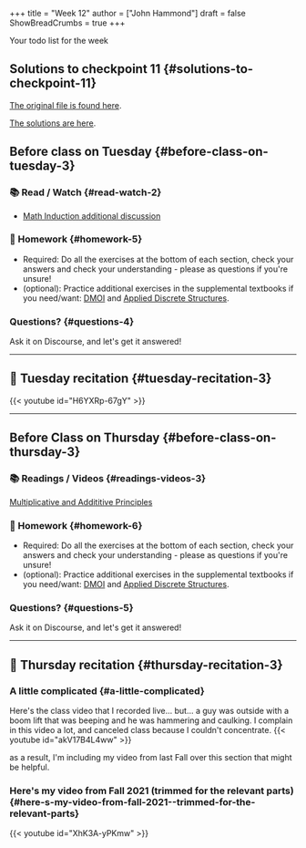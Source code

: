 +++
title = "Week 12"
author = ["John Hammond"]
draft = false
ShowBreadCrumbs = true
+++

Your todo list for the week
<!--more-->


## Solutions to checkpoint 11 {#solutions-to-checkpoint-11}

[The original file is found here](https://nextcloud.math.wichita.edu/index.php/s/CWbJ7RXdBCEeqDM).

[The solutions are here](https://nextcloud.math.wichita.edu/index.php/s/8sRDedcJPJ9qnJB).


## Before class on Tuesday {#before-class-on-tuesday-3}


### 📚 Read / Watch {#read-watch-2}

-   [Math
    Induction additional discussion](https://www.math.wichita.edu/discrete-book/sec_logic_induction.html)


### 📝 Homework {#homework-5}

-   Required: Do all the exercises at the bottom of each section, check
    your answers and check your understanding - please as questions if
    you're unsure!
-   (optional): Practice additional exercises in the supplemental
    textbooks if you need/want:
    [DMOI](http://discrete.openmathbooks.org/dmoi3/) and
    [Applied
    Discrete Structures](http://faculty.uml.edu/klevasseur/ads/index-ads.html).


### Questions? {#questions-4}

Ask it on Discourse, and let's get it answered!

---


## 🎥 Tuesday recitation {#tuesday-recitation-3}

{{< youtube id="H6YXRp-67gY" >}}

---


## Before Class on Thursday {#before-class-on-thursday-3}


### 📚 Readings / Videos {#readings-videos-3}

[Multiplicative and Addititive Principles](https://www.math.wichita.edu/discrete-book/section-counting-basics.html)


### 📝 Homework {#homework-6}

-   Required: Do all the exercises at the bottom of each section, check
    your answers and check your understanding - please as questions if
    you're unsure!
-   (optional): Practice additional exercises in the supplemental
    textbooks if you need/want:
    [DMOI](http://discrete.openmathbooks.org/dmoi3/) and
    [Applied
    Discrete Structures](http://faculty.uml.edu/klevasseur/ads/index-ads.html).


### Questions? {#questions-5}

Ask it on Discourse, and let's get it answered!

---


## 🎥 Thursday recitation {#thursday-recitation-3}


### A little complicated {#a-little-complicated}

Here's the class video that I recorded live... but... a guy was outside with a boom lift that was beeping and he was hammering and caulking. I complain in this video a lot, and canceled class because I couldn't concentrate.
{{< youtube id="akV17B4L4ww" >}}

as a result, I'm including my video from last Fall over this section that might be helpful.


### Here's my video from Fall 2021 (trimmed for the relevant parts) {#here-s-my-video-from-fall-2021--trimmed-for-the-relevant-parts}

{{< youtube id="XhK3A-yPKmw" >}}
